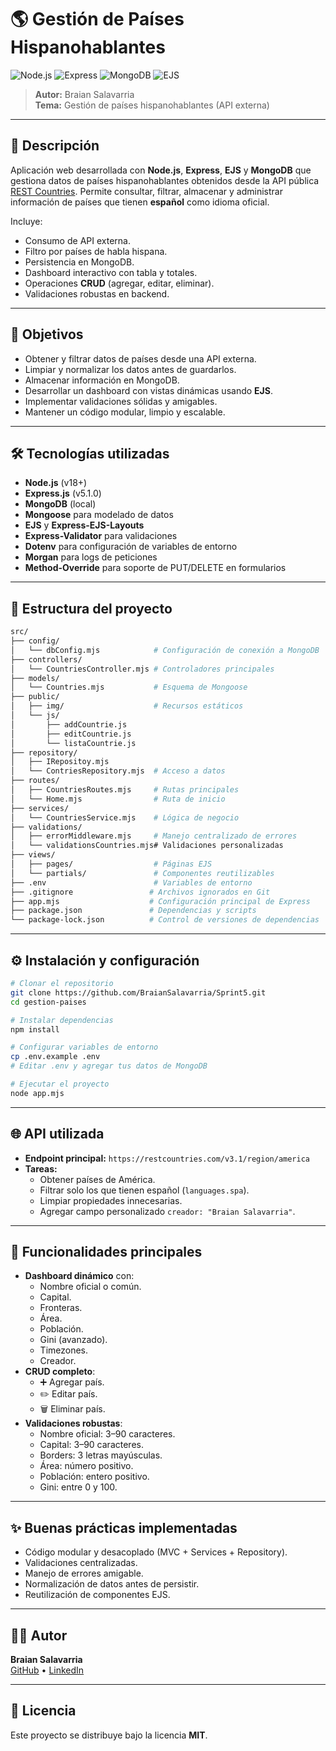 # 🌎 Gestión de Países Hispanohablantes

![Node.js](https://img.shields.io/badge/Node.js-18.x-green?style=for-the-badge&logo=node.js)
![Express](https://img.shields.io/badge/Express.js-5.1.0-blue?style=for-the-badge&logo=express)
![MongoDB](https://img.shields.io/badge/MongoDB-6.x-darkgreen?style=for-the-badge&logo=mongodb)
![EJS](https://img.shields.io/badge/EJS-Templates-yellow?style=for-the-badge&logo=ejs)

> **Autor:** Braian Salavarria  
> **Tema:** Gestión de países hispanohablantes (API externa)

---

## 📌 Descripción
Aplicación web desarrollada con **Node.js**, **Express**, **EJS** y **MongoDB** que gestiona datos de países hispanohablantes obtenidos desde la API pública [REST Countries](https://restcountries.com/). Permite consultar, filtrar, almacenar y administrar información de países que tienen **español** como idioma oficial.

Incluye:
- Consumo de API externa.
- Filtro por países de habla hispana.
- Persistencia en MongoDB.
- Dashboard interactivo con tabla y totales.
- Operaciones **CRUD** (agregar, editar, eliminar).
- Validaciones robustas en backend.

---

## 🎯 Objetivos
- Obtener y filtrar datos de países desde una API externa.
- Limpiar y normalizar los datos antes de guardarlos.
- Almacenar información en MongoDB.
- Desarrollar un dashboard con vistas dinámicas usando **EJS**.
- Implementar validaciones sólidas y amigables.
- Mantener un código modular, limpio y escalable.

---

## 🛠️ Tecnologías utilizadas
- **Node.js** (v18+)
- **Express.js** (v5.1.0)
- **MongoDB** (local)
- **Mongoose** para modelado de datos
- **EJS** y **Express-EJS-Layouts**
- **Express-Validator** para validaciones
- **Dotenv** para configuración de variables de entorno
- **Morgan** para logs de peticiones
- **Method-Override** para soporte de PUT/DELETE en formularios

---

## 📂 Estructura del proyecto
```bash
src/
├── config/
│   └── dbConfig.mjs            # Configuración de conexión a MongoDB
├── controllers/
│   └── CountriesController.mjs # Controladores principales
├── models/
│   └── Countries.mjs           # Esquema de Mongoose
├── public/
│   ├── img/                    # Recursos estáticos
│   └── js/
│       ├── addCountrie.js
│       ├── editCountrie.js
│       └── listaCountrie.js
├── repository/
│   ├── IRepositoy.mjs
│   └── ContriesRepository.mjs  # Acceso a datos
├── routes/
│   ├── CountriesRoutes.mjs     # Rutas principales
│   └── Home.mjs                # Ruta de inicio
├── services/
│   └── CountriesService.mjs    # Lógica de negocio
├── validations/
│   ├── errorMiddleware.mjs     # Manejo centralizado de errores
│   └── validationsCountries.mjs# Validaciones personalizadas
├── views/
│   ├── pages/                  # Páginas EJS
│   └── partials/               # Componentes reutilizables
├── .env                        # Variables de entorno
├── .gitignore                 # Archivos ignorados en Git
├── app.mjs                    # Configuración principal de Express
├── package.json               # Dependencias y scripts
└── package-lock.json          # Control de versiones de dependencias
```

---

## ⚙️ Instalación y configuración
```bash
# Clonar el repositorio
git clone https://github.com/BraianSalavarria/Sprint5.git
cd gestion-paises

# Instalar dependencias
npm install

# Configurar variables de entorno
cp .env.example .env
# Editar .env y agregar tus datos de MongoDB

# Ejecutar el proyecto
node app.mjs
```

---

## 🌐 API utilizada
- **Endpoint principal:** `https://restcountries.com/v3.1/region/america`
- **Tareas:**
  - Obtener países de América.
  - Filtrar solo los que tienen español (`languages.spa`).
  - Limpiar propiedades innecesarias.
  - Agregar campo personalizado `creador: "Braian Salavarria"`.

---

## 🧩 Funcionalidades principales
- **Dashboard dinámico** con:
  - Nombre oficial o común.
  - Capital.
  - Fronteras.
  - Área.
  - Población.
  - Gini (avanzado).
  - Timezones.
  - Creador.
- **CRUD completo**:
  - ➕ Agregar país.
  - ✏️ Editar país.
  - 🗑️ Eliminar país.
- **Validaciones robustas**:
  - Nombre oficial: 3–90 caracteres.
  - Capital: 3–90 caracteres.
  - Borders: 3 letras mayúsculas.
  - Área: número positivo.
  - Población: entero positivo.
  - Gini: entre 0 y 100.

---

## ✨ Buenas prácticas implementadas
- Código modular y desacoplado (MVC + Services + Repository).
- Validaciones centralizadas.
- Manejo de errores amigable.
- Normalización de datos antes de persistir.
- Reutilización de componentes EJS.

---

## 👨‍💻 Autor
**Braian Salavarria**  
[GitHub](https://github.com/BraianSalavarria) • [LinkedIn](https://www.linkedin.com/in/braian-salavarria-688aaa251/)

---

## 📄 Licencia
Este proyecto se distribuye bajo la licencia **MIT**.
